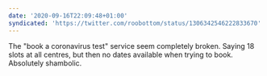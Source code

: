 ```yaml
---
date: '2020-09-16T22:09:48+01:00'
syndicated: 'https://twitter.com/roobottom/status/1306342546222833670'
---
```

The "book a coronavirus test" service seem completely broken. Saying 18 slots at all centres, but then no dates available when trying to book. Absolutely shambolic.
